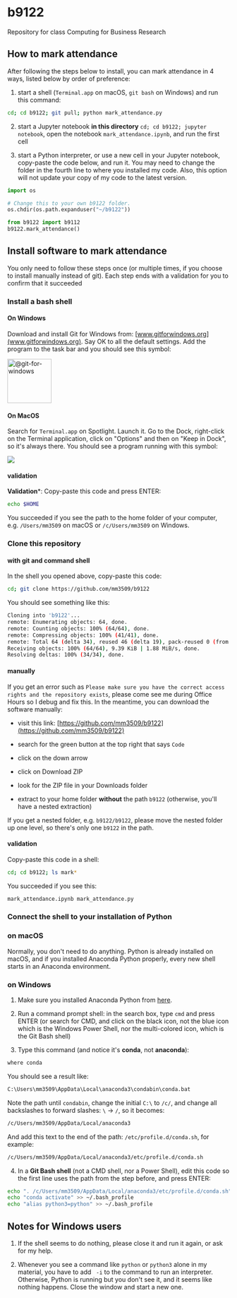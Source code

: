 # b9122

Repository for class Computing for Business Research

## How to mark attendance

After following the steps below to install, you can mark attendance in 4 ways, listed below by order of preference:

1. start a shell (`Terminal.app` on macOS, `git bash` on Windows) and run this command:

```bash
cd; cd b9122; git pull; python mark_attendance.py
```

2. start a Jupyter notebook **in this directory** `cd; cd b9122; jupyter notebook`, open the notebook `mark_attendance.ipynb`, and run the first cell

3. start a Python interpreter, or use a new cell in your Jupyter notebook, copy-paste the code below, and run it. You may need to change the folder in the fourth line to where you installed my code. Also, this option will not update your copy of my code to the latest version.

```python
import os

# Change this to your own b9122 folder.
os.chdir(os.path.expanduser("~/b9122"))

from b9122 import b9112
b9122.mark_attendance()
```

## Install software to mark attendance

You only need to follow these steps once (or multiple times, if you choose to install manually instead of git). Each step ends with a validation for you to confirm that it succeeded

### Install a bash shell

#### On Windows

Download and install Git for Windows from: [www.gitforwindows.org](www.gitforwindows.org). Say OK to all the default settings. Add the program to the task bar and you should see this symbol:

<img src="https://avatars.githubusercontent.com/u/4571183?s=200&amp;v=4" width="100" height="100" alt="@git-for-windows">

#### On MacOS

Search for `Terminal.app` on Spotlight. Launch it. Go to the Dock, right-click on the Terminal application, click on "Options" and then on "Keep in Dock", so it's always there. You should see a program running with this symbol:

<img src="https://upload.wikimedia.org/wikipedia/commons/thumb/b/b3/Terminalicon2.png/120px-Terminalicon2.png">

#### validation

**Validation***: Copy-paste this code and press ENTER:

``` bash
echo $HOME
```

You succeeded if you see the path to the home folder of your computer, e.g. `/Users/mm3509` on macOS or `/c/Users/mm3509` on Windows.

### Clone this repository

#### with git and command shell

In the shell you opened above, copy-paste this code:

``` bash
cd; git clone https://github.com/mm3509/b9122
```

You should see something like this:

``` bash
Cloning into 'b9122'...
remote: Enumerating objects: 64, done.
remote: Counting objects: 100% (64/64), done.
remote: Compressing objects: 100% (41/41), done.
remote: Total 64 (delta 34), reused 46 (delta 19), pack-reused 0 (from 0)
Receiving objects: 100% (64/64), 9.39 KiB | 1.88 MiB/s, done.
Resolving deltas: 100% (34/34), done.
```

#### manually

If you get an error such as `Please make sure you have the correct access rights and the repository exists`, please come see me during Office Hours so I debug and fix this. In the meantime, you can download the software manually:

- visit this link: [https://github.com/mm3509/b9122](https://github.com/mm3509/b9122)

- search for the green button at the top right that says `Code`

- click on the down arrow

- click on Download ZIP

- look for the ZIP file in your Downloads folder

- extract to your home folder **without** the path `b9122` (otherwise, you'll have a nested extraction)

If you get a nested folder, e.g. `b9122/b9122`, please move the nested folder up one level, so there's only one `b9122` in the path.

#### validation

Copy-paste this code in a shell:

``` bash
cd; cd b9122; ls mark*
```

You succeeded if you see this:

``` bash
mark_attendance.ipynb mark_attendance.py
```

### Connect the shell to your installation of Python

### on macOS

Normally, you don't need to do anything. Python is already installed on macOS, and if you installed Anaconda Python properly, every new shell starts in an Anaconda environment.

### on Windows

1. Make sure you installed Anaconda Python from [here](https://www.anaconda.com/download/success).

2. Run a command prompt shell: in the search box, type `cmd` and press ENTER (or search for CMD, and click on the black icon, not the blue icon which is the Windows Power Shell, nor the multi-colored icon, which is the Git Bash shell)

3. Type this command (and notice it's **conda**, not **anaconda**):

``` bash
where conda
```

You should see a result like:

``` bash
C:\Users\mm3509\AppData\Local\anaconda3\condabin\conda.bat
```

Note the path until `condabin`, change the initial `C:\` to `/c/`, and change all backslashes to forward slashes: `\` -> `/`, so it becomes:

``` bash
/c/Users/mm3509/AppData/Local/anaconda3
```

And add this text to the end of the path: `/etc/profile.d/conda.sh`, for example:

``` bash
/c/Users/mm3509/AppData/Local/anaconda3/etc/profile.d/conda.sh
```

4. In a **Git Bash shell** (not a CMD shell, nor a Power Shell), edit this code so the first line uses the path from the step before, and press ENTER:

``` bash
echo ". /c/Users/mm3509/AppData/Local/anaconda3/etc/profile.d/conda.sh" >> ~/.bash_profile
echo "conda activate" >> ~/.bash_profile
echo "alias python3=python" >> ~/.bash_profile
```

## Notes for Windows users

1. If the shell seems to do nothing, please close it and run it again, or ask for my help.

1. Whenever you see a command like `python` or `python3` alone in my material, you have to add ` -i` to the command to run an interpreter. Otherwise, Python is running but you don't see it, and it seems like nothing happens. Close the window and start a new one.

